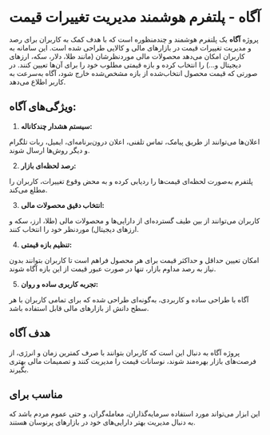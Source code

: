 # **آگاه** - پلتفرم هوشمند مدیریت تغییرات قیمت

پروژه **آگاه** یک پلتفرم هوشمند و چندمنظوره است که با هدف کمک به کاربران برای رصد و مدیریت تغییرات قیمت در بازارهای مالی و کالایی طراحی شده است. این سامانه به کاربران امکان می‌دهد محصولات مالی موردنظرشان (مانند طلا، دلار، سکه، ارزهای دیجیتال و...) را انتخاب کرده و بازه قیمتی مطلوب خود را برای آن‌ها تعیین کنند. در صورتی که قیمت محصول انتخاب‌شده از بازه مشخص‌شده خارج شود، آگاه به‌سرعت به کاربر اطلاع می‌دهد.



## ویژگی‌های آگاه:

1. **سیستم هشدار چندکاناله:**

 اعلان‌ها می‌توانند از طریق پیامک، تماس تلفنی، اعلان درون‌برنامه‌ای، ایمیل، ربات تلگرام و دیگر روش‌ها ارسال شوند.

2. **رصد لحظه‌ای بازار:**

پلتفرم به‌صورت لحظه‌ای قیمت‌ها را ردیابی کرده و به محض وقوع تغییرات، کاربران را مطلع می‌کند.

3. **انتخاب دقیق محصولات مالی:**

کاربران می‌توانند از بین طیف گسترده‌ای از دارایی‌ها و محصولات مالی (طلا، ارز، سکه و ارزهای دیجیتال) موردنظر خود را انتخاب کنند.

4. **تنظیم بازه قیمتی:**

امکان تعیین حداقل و حداکثر قیمت برای هر محصول فراهم است تا کاربران بتوانند بدون نیاز به رصد مداوم بازار، تنها در صورت عبور قیمت از این بازه آگاه شوند.

5. **تجربه کاربری ساده و روان:**

آگاه با طراحی ساده و کاربردی، به‌گونه‌ای طراحی شده که برای تمامی کاربران با هر سطح دانش از بازارهای مالی قابل استفاده باشد.

## هدف آگاه

پروژه آگاه به دنبال این است که کاربران بتوانند با صرف کمترین زمان و انرژی، از فرصت‌های بازار بهره‌مند شوند، نوسانات قیمت را مدیریت کنند و تصمیمات مالی بهتری بگیرند.

## مناسب برای

این ابزار می‌تواند مورد استفاده سرمایه‌گذاران، معامله‌گران، و حتی عموم مردم باشد که به دنبال مدیریت بهتر دارایی‌های خود در بازارهای پرنوسان هستند.
